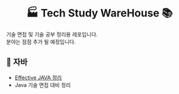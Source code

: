 <h1  align="center"> 🏭 Tech Study WareHouse 📚</h1>
  
    
      
기술 면접 및 기술 공부 정리용 레포입니다.  
분야는 점점 추가 될 예정입니다.


## 📌 자바

* [Effective JAVA 정리](/Java/Effective_JAVA/Effective_Java_3:E_정리.md)  
* Java 기술 면접 대비 정리


## 
